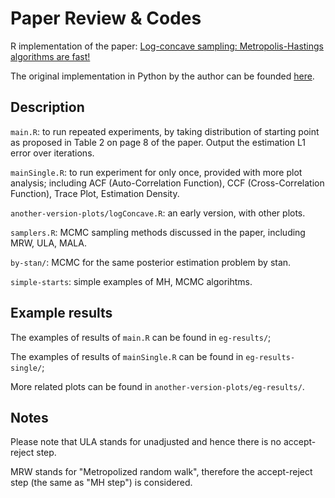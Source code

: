 # Paper Review & Codes
R implementation of the paper: [Log-concave sampling: Metropolis-Hastings algorithms are fast!](https://arxiv.org/abs/1801.02309)

The original implementation in Python by the author can be founded [here](https://github.com/yuachen/mala_public).
## Description
`main.R`: to run repeated experiments, by taking distribution of starting point as proposed in Table 2 on page 8 of the paper. Output the estimation L1 error over iterations.

`mainSingle.R`: to run experiment for only once, provided with more plot analysis; including ACF (Auto-Correlation Function), CCF  (Cross-Correlation Function), Trace Plot, Estimation Density.

`another-version-plots/logConcave.R`: an early version, with other plots.

`samplers.R`: MCMC sampling methods discussed in the paper, including MRW, ULA, MALA.

`by-stan/`: MCMC for the same posterior estimation problem by stan.

`simple-starts`: simple examples of MH, MCMC algorihtms.

## Example results
The examples of results of `main.R` can be found in `eg-results/`;

The examples of results of `mainSingle.R` can be found in `eg-results-single/`;

More related plots can be found in `another-version-plots/eg-results/`.
## Notes 
Please note that ULA stands for unadjusted and hence there is no accept-reject step. 

MRW stands for  "Metropolized random walk", therefore the accept-reject step (the same as "MH step") is considered.
